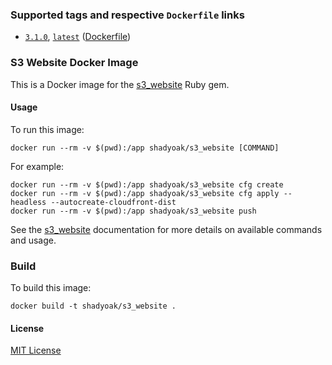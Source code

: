 ### Supported tags and respective `Dockerfile` links

* [`3.1.0`]((https://github.com/shadyoak/s3_website/blob/master/Dockerfile)), [`latest`]((https://github.com/shadyoak/s3_website/blob/master/Dockerfile)) ([Dockerfile](https://github.com/shadyoak/s3_website/blob/master/Dockerfile))

### S3 Website Docker Image

This is a Docker image for the [s3_website](https://github.com/laurilehmijoki/s3_website) Ruby gem.

#### Usage

To run this image:

`docker run --rm -v $(pwd):/app shadyoak/s3_website [COMMAND]`

For example:

```
docker run --rm -v $(pwd):/app shadyoak/s3_website cfg create
docker run --rm -v $(pwd):/app shadyoak/s3_website cfg apply --headless --autocreate-cloudfront-dist
docker run --rm -v $(pwd):/app shadyoak/s3_website push
```

See the [s3_website](https://github.com/laurilehmijoki/s3_website) documentation for more details on available commands and usage.

### Build

To build this image:

`docker build -t shadyoak/s3_website .`

#### License

[MIT License](https://github.com/shadyoak/s3_website/blob/master/LICENSE)
